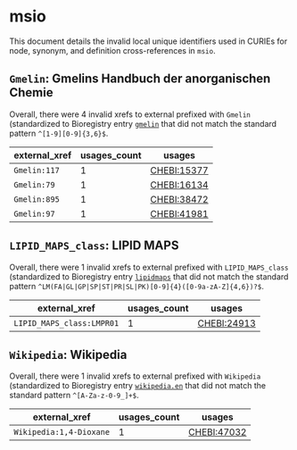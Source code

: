 # msio

This document details the invalid local unique identifiers used in CURIEs
for node, synonym, and definition cross-references in `msio`.


## `Gmelin`: Gmelins Handbuch der anorganischen Chemie

Overall, there were 4 invalid
xrefs to external prefixed with `Gmelin` (standardized to Bioregistry
entry [`gmelin`]((https://bioregistry.io/gmelin)) that
did not match the standard pattern `^[1-9][0-9]{3,6}$`.

| external_xref   |   usages_count | usages                                            |
|-----------------|----------------|---------------------------------------------------|
| `Gmelin:117`    |              1 | [CHEBI:15377](https://bioregistry.io/CHEBI:15377) |
| `Gmelin:79`     |              1 | [CHEBI:16134](https://bioregistry.io/CHEBI:16134) |
| `Gmelin:895`    |              1 | [CHEBI:38472](https://bioregistry.io/CHEBI:38472) |
| `Gmelin:97`     |              1 | [CHEBI:41981](https://bioregistry.io/CHEBI:41981) |

## `LIPID_MAPS_class`: LIPID MAPS

Overall, there were 1 invalid
xrefs to external prefixed with `LIPID_MAPS_class` (standardized to Bioregistry
entry [`lipidmaps`]((https://bioregistry.io/lipidmaps)) that
did not match the standard pattern `^LM(FA|GL|GP|SP|ST|PR|SL|PK)[0-9]{4}([0-9a-zA-Z]{4,6})?$`.

| external_xref             |   usages_count | usages                                            |
|---------------------------|----------------|---------------------------------------------------|
| `LIPID_MAPS_class:LMPR01` |              1 | [CHEBI:24913](https://bioregistry.io/CHEBI:24913) |

## `Wikipedia`: Wikipedia

Overall, there were 1 invalid
xrefs to external prefixed with `Wikipedia` (standardized to Bioregistry
entry [`wikipedia.en`]((https://bioregistry.io/wikipedia.en)) that
did not match the standard pattern `^[A-Za-z-0-9_]+$`.

| external_xref           |   usages_count | usages                                            |
|-------------------------|----------------|---------------------------------------------------|
| `Wikipedia:1,4-Dioxane` |              1 | [CHEBI:47032](https://bioregistry.io/CHEBI:47032) |

